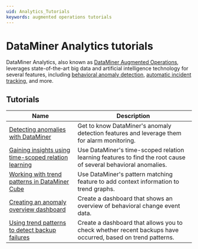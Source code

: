 ```yaml
---
uid: Analytics_Tutorials
keywords: augmented operations tutorials
---
```


# DataMiner Analytics tutorials

DataMiner Analytics, also known as [DataMiner Augmented Operations](xref:Stack_Augmented_Operations), leverages state-of-the-art big data and artificial intelligence technology for several features, including [behavioral anomaly detection](xref:Behavioral_anomaly_detection), [automatic incident tracking](xref:Automatic_incident_tracking), and more.

## Tutorials

| Name | Description|
|--|--|
| [Detecting anomalies with DataMiner](xref:Anomaly_Tutorial) | Get to know DataMiner's anomaly detection features and leverage them for alarm monitoring. |
| [Gaining insights using time-scoped relation learning](xref:Time_Scoped_Relation_Learning_Tutorial) | Use DataMiner's time-scoped relation learning features to find the root cause of several behavioral anomalies. |
| [Working with trend patterns in DataMiner Cube](xref:Pattern_Matching_Trend_Tutorial) | Use DataMiner's pattern matching feature to add context information to trend graphs. |
| [Creating an anomaly overview dashboard](xref:Creating_Anomaly_Overview_Dashboard) | Create a dashboard that shows an overview of behavioral change event data. |
| [Using trend patterns to detect backup failures](xref:trend_patterns_backup_failures)| Create a dashboard that allows you to check whether recent backups have occurred, based on trend patterns. |
